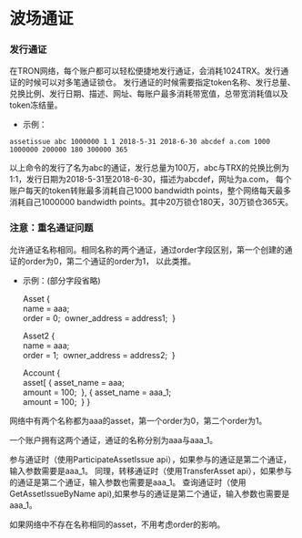 波场通证
===

### 发行通证

在TRON网络，每个账户都可以轻松便捷地发行通证，会消耗1024TRX。发行通证的时候可以对多笔通证锁仓。
发行通证的时候需要指定token名称、发行总量、兑换比例、发行日期、描述、网址、每账户最多消耗带宽值，总带宽消耗值以及token冻结量。

+ 示例：

`assetissue abc 1000000 1 1 2018-5-31 2018-6-30 abcdef a.com 1000 1000000 200000 180 300000 365` 

以上命令的发行了名为abc的通证，发行总量为100万，abc与TRX的兑换比例为1:1，发行日期为2018-5-31至2018-6-30，描述为abcdef，网址为a.com，
每个账户每天的token转账最多消耗自己1000 bandwidth points，整个网络每天最多消耗自己1000000 bandwidth points。其中20万锁仓180天，30万锁仓365天。

### 注意：重名通证问题

允许通证名称相同。相同名称的两个通证，通过order字段区别，第一个创建的通证的order为0，第二个通证的order为1， 以此类推。
+ 示例：(部分字段省略)

    
    Asset {   
      name = aaa;   
      order = 0; 
      owner_address = address1; 
     } 
     
    Asset2 {   
      name = aaa;   
      order = 1; 
      owner_address = address2; 
     } 
     
    Account {   
      asset[
      {
       asset_name = aaa;   
       amount = 100; 
      },
      {
       asset_name = aaa_1;   
       amount = 100; 
      }
     } 

网络中有两个名称都为aaa的asset，第一个order为0，第二个order为1。

一个账户拥有这两个通证，通证的名称分别为aaa与aaa_1。

参与通证时（使用ParticipateAssetIssue api），如果参与的通证是第二个通证，输入参数需要是aaa_1。
同理，转移通证时（使用TransferAsset api），如果参与的通证是第二个通证，输入参数也需要是aaa_1。
查询通证时（使用GetAssetIssueByName api),如果参与的通证是第二个通证，输入参数也需要是aaa_1。

如果网络中不存在名称相同的asset，不用考虑order的影响。
